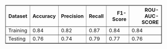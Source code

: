 <table border="1" class="dataframe">
  <thead>
    <tr style="text-align: right;">
      <th>Dataset</th>
      <th>Accuracy</th>
      <th>Precision</th>
      <th>Recall</th>
      <th>F1-Score</th>
      <th>ROU-AUC-SCORE</th>
    </tr>
  </thead>
  <tbody>
    <tr>
      <td>Training</td>
      <td>0.84</td>
      <td>0.82</td>
      <td>0.87</td>
      <td>0.84</td>
      <td>0.84</td>
    </tr>
    <tr>
      <td>Testing</td>
      <td>0.76</td>
      <td>0.74</td>
      <td>0.79</td>
      <td>0.77</td>
      <td>0.76</td>
    </tr>
  </tbody>
</table>
